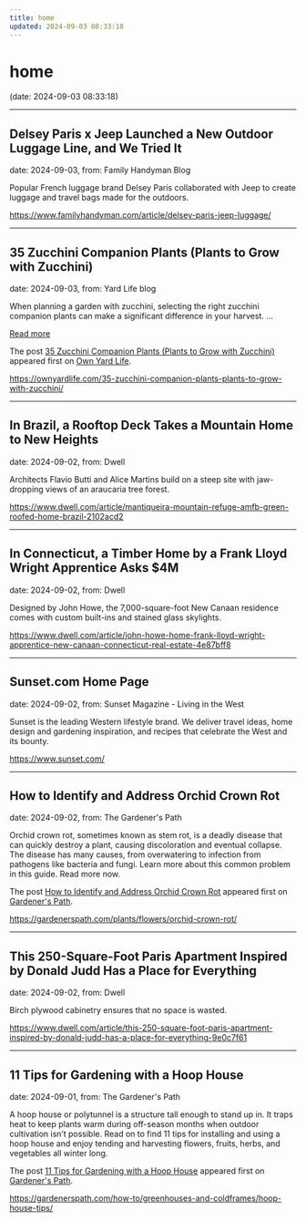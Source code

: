 ```yaml
---
title: home
updated: 2024-09-03 08:33:18
---
```


# home

(date: 2024-09-03 08:33:18)

---

## Delsey Paris x Jeep Launched a New Outdoor Luggage Line, and We Tried It

date: 2024-09-03, from: Family Handyman Blog

Popular French luggage brand Delsey Paris collaborated with Jeep to create luggage and travel bags made for the outdoors. 

<https://www.familyhandyman.com/article/delsey-paris-jeep-luggage/>

---

## 35 Zucchini Companion Plants (Plants to Grow with Zucchini)

date: 2024-09-03, from: Yard Life blog

<p>When planning a garden with zucchini, selecting the right zucchini companion plants can make a significant difference in your harvest. ... </p>
<p class="read-more-container"><a title="35 Zucchini Companion Plants (Plants to Grow with Zucchini)" class="read-more button" href="https://ownyardlife.com/35-zucchini-companion-plants-plants-to-grow-with-zucchini/#more-18901" aria-label="Read more about 35 Zucchini Companion Plants (Plants to Grow with Zucchini)">Read more</a></p>
<p>The post <a href="https://ownyardlife.com/35-zucchini-companion-plants-plants-to-grow-with-zucchini/">35 Zucchini Companion Plants (Plants to Grow with Zucchini)</a> appeared first on <a href="https://ownyardlife.com">Own Yard Life</a>.</p>
 

<https://ownyardlife.com/35-zucchini-companion-plants-plants-to-grow-with-zucchini/>

---

## In Brazil, a Rooftop Deck Takes a Mountain Home to New Heights

date: 2024-09-02, from: Dwell

Architects Flavio Butti and Alice Martins build on a steep site with jaw-dropping views of an araucaria tree forest. 

<https://www.dwell.com/article/mantiqueira-mountain-refuge-amfb-green-roofed-home-brazil-2102acd2>

---

## In Connecticut, a Timber Home by a Frank Lloyd Wright Apprentice Asks $4M

date: 2024-09-02, from: Dwell

Designed by John Howe, the 7,000-square-foot New Canaan residence comes with custom built-ins and stained glass skylights. 

<https://www.dwell.com/article/john-howe-home-frank-lloyd-wright-apprentice-new-canaan-connecticut-real-estate-4e87bff8>

---

## Sunset.com Home Page

date: 2024-09-02, from: Sunset Magazine - Living in the West

Sunset is the leading Western lifestyle brand. We deliver travel ideas, home design and gardening inspiration, and recipes that celebrate the West and its bounty. 

<https://www.sunset.com/>

---

## How to Identify and Address Orchid Crown Rot

date: 2024-09-02, from: The Gardener's Path

<p>Orchid crown rot, sometimes known as stem rot, is a deadly disease that can quickly destroy a plant, causing discoloration and eventual collapse. The disease has many causes, from overwatering to infection from pathogens like bacteria and fungi. Learn more about this common problem in this guide. Read more now.</p>
<p>The post <a href="https://gardenerspath.com/plants/flowers/orchid-crown-rot/">How to Identify and Address Orchid Crown Rot</a> appeared first on <a href="https://gardenerspath.com">Gardener&#039;s Path</a>.</p>
 

<https://gardenerspath.com/plants/flowers/orchid-crown-rot/>

---

## This 250-Square-Foot Paris Apartment Inspired by Donald Judd Has a Place for Everything

date: 2024-09-02, from: Dwell

Birch plywood cabinetry ensures that no space is wasted. 

<https://www.dwell.com/article/this-250-square-foot-paris-apartment-inspired-by-donald-judd-has-a-place-for-everything-9e0c7f61>

---

## 11 Tips for Gardening with a Hoop House

date: 2024-09-01, from: The Gardener's Path

<p>A hoop house or polytunnel is a structure tall enough to stand up in. It traps heat to keep plants warm during off-season months when outdoor cultivation isn’t possible. Read on to find 11 tips for installing and using a hoop house and enjoy tending and harvesting flowers, fruits, herbs, and vegetables all winter long.</p>
<p>The post <a href="https://gardenerspath.com/how-to/greenhouses-and-coldframes/hoop-house-tips/">11 Tips for Gardening with a Hoop House</a> appeared first on <a href="https://gardenerspath.com">Gardener&#039;s Path</a>.</p>
 

<https://gardenerspath.com/how-to/greenhouses-and-coldframes/hoop-house-tips/>

